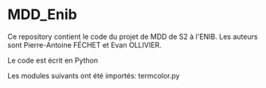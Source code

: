 # MDD_Enib

Ce repository contient le code du projet de MDD de S2 à l'ENIB.
Les auteurs sont Pierre-Antoine FÉCHET et Evan OLLIVIER.

Le code est écrit en Python

Les modules suivants ont été importés:
    termcolor.py
